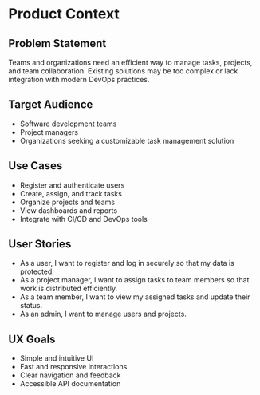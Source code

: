 # Product Context

## Problem Statement
Teams and organizations need an efficient way to manage tasks, projects, and team collaboration. Existing solutions may be too complex or lack integration with modern DevOps practices.

## Target Audience
- Software development teams
- Project managers
- Organizations seeking a customizable task management solution

## Use Cases
- Register and authenticate users
- Create, assign, and track tasks
- Organize projects and teams
- View dashboards and reports
- Integrate with CI/CD and DevOps tools

## User Stories
- As a user, I want to register and log in securely so that my data is protected.
- As a project manager, I want to assign tasks to team members so that work is distributed efficiently.
- As a team member, I want to view my assigned tasks and update their status.
- As an admin, I want to manage users and projects.

## UX Goals
- Simple and intuitive UI
- Fast and responsive interactions
- Clear navigation and feedback
- Accessible API documentation 